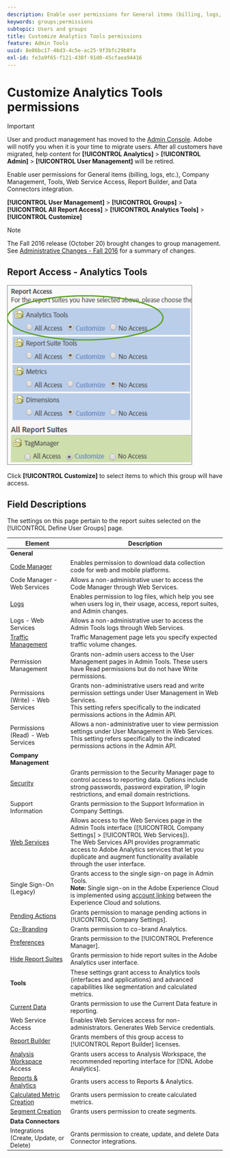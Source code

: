 ```yaml
---
description: Enable user permissions for General items (billing, logs, etc.), Company Management, Tools, Web Service Access, Report Builder, and Data Connectors integration.
keywords: groups;permissions
subtopic: Users and groups
title: Customize Analytics Tools permissions
feature: Admin Tools
uuid: 8e86bc17-46d3-4c5e-ac25-9f3bfc29b8fa
exl-id: fe3a9f65-f121-438f-91d0-45cfaea94416
---
```

# Customize Analytics Tools permissions

>[!IMPORTANT]
>
>User and product management has moved to the [Admin Console](https://helpx.adobe.com/enterprise/using/admin-console.html). Adobe will notify you when it is your time to migrate users. After all customers have migrated, help content for **[!UICONTROL Analytics]** > **[!UICONTROL Admin]** > **[!UICONTROL User Management]** will be retired.

Enable user permissions for General items (billing, logs, etc.), Company Management, Tools, Web Service Access, Report Builder, and Data Connectors integration.

 **[!UICONTROL User Management]** > **[!UICONTROL Groups]** > **[!UICONTROL All Report Access]** > **[!UICONTROL Analytics Tools]** > **[!UICONTROL Customize]**

>[!NOTE]
>
>The Fall 2016 release (October 20) brought changes to group management. See [Administrative Changes - Fall 2016](/help/admin/user-management2/c-user-management/permissions-changes.md) for a summary of changes.

## Report Access - Analytics Tools

![](assets/report-access-analytics-tools.png)

Click **[!UICONTROL Customize]** to select items to which this group will have access.

## Field Descriptions

The settings on this page pertain to the report suites selected on the [!UICONTROL Define User Groups] page.

| Element | Description |
|--- |--- |
|**General**||
|[Code Manager](/help/admin/admin/code-manager-admin.md)|Enables permission to download data collection code for web and mobile platforms.|
|Code Manager - Web Services|Allows a non-administrative user to access the Code Manager through Web Services.|
|[Logs](/help/admin/admin/logs.md)|Enables permission to log files, which help you see when users log in, their usage, access, report suites, and Admin changes.|
|Logs - Web Services|Allows a non-administrative user to access the Admin Tools logs through Web Services.|
|[Traffic Management](/help/admin/c-traffic-management/traffic-management.md)|Traffic Management page lets you specify expected traffic volume changes.|
|Permission Management|Grants non-admin users access to the User Management pages in Admin Tools. These users have Read permissions but do not have Write permissions.|
|Permissions (Write) - Web Services|Grants non-administrative users read and write permission settings under User Management in Web Services.<br>This setting refers specifically to the indicated permissions actions in the Admin API.|
|Permissions (Read) - Web Services|Allows a non-administrative user to view permission settings under User Management in Web Services.<br>This setting refers specifically to the indicated permissions actions in the Admin API.|
|**Company Management**||
|[Security](/help/admin/company/security-manager.md)|Grants permission to the  Security Manager page to control access to reporting data. Options include strong passwords, password expiration, IP login restrictions, and email domain restrictions.|
|Support Information|Grants permission to the  Support Information in  Company Settings.|
|[Web Services](/help/admin/company/web-services-admin.md)|Allows access to the Web Services page in the Admin Tools interface ([!UICONTROL Company Settings] > [!UICONTROL Web Services]).<br>The Web Services API provides programmatic access to  Adobe Analytics services that let you duplicate and augment functionality available through the user interface.|
|Single Sign-On (Legacy)|Grants access to the single sign-on page in Admin Tools.<br>**Note:** Single sign-on in the Adobe Experience Cloud is implemented using [account linking](https://docs.adobe.com/content/help/en/core-services/interface/manage-users-and-products/organizations.html) between the Experience Cloud and solutions.|
|[Pending Actions](/help/admin/company/pending-actions-admin.md)|Grants permission to manage pending actions in [!UICONTROL Company Settings].|
|[Co-Branding](/help/admin/company/co-branding-admin.md)|Grants permission to co-brand  Analytics.|
|[Preferences](/help/admin/admin/preferences-manager.md)|Grants permission to the [!UICONTROL Preference Manager].|
|[Hide Report Suites](/help/admin/company/c-hide-report-suites.md)|Grants permission to hide report suites in the  Adobe Analytics user interface.|
|**Tools**|These settings grant access to Analytics tools (interfaces and applications) and advanced capabilities like segmentation and calculated metrics.|
|[Current Data](https://docs.adobe.com/content/help/en/analytics/analyze/reports-analytics/current-data.html)|Grants permission to use the Current Data feature in reporting.|
|Web Service Access|Enables Web Services access for non-administrators. Generates Web Service credentials.|
|[Report Builder](https://docs.adobe.com/content/help/en/analytics/analyze/report-builder/report-builder-setup/t-install-arb.html)|Grants members of this group access to [!UICONTROL Report Builder] licenses.|
|[Analysis Workspace](https://docs.adobe.com/content/help/en/analytics/analyze/analysis-workspace/home.html) Access|Grants users access to Analysis Workspace, the recommended reporting interface for [!DNL Adobe Analytics].|
|[Reports & Analytics](https://docs.adobe.com/content/help/en/analytics/landing/an-key-concepts.html)|Grants users access to  Reports & Analytics.|
|[Calculated Metric Creation](https://docs.adobe.com/content/help/en/analytics/components/calculated-metrics/cm-overview.html)|Grants users permission to create calculated metrics.|
|[Segment Creation](https://docs.adobe.com/content/help/en/analytics/components/segmentation/seg-home.html)|Grants users permission to create segments.|
|**Data Connectors**||
|Integrations (Create, Update, or Delete)|Grants permission to create, update, and delete  Data Connector integrations.|
